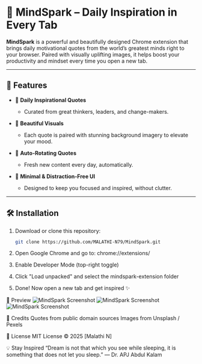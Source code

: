 # 🌟 MindSpark – Daily Inspiration in Every Tab

**MindSpark** is a powerful and beautifully designed Chrome extension that brings daily motivational quotes from the world’s greatest minds right to your browser. Paired with visually uplifting images, it helps boost your productivity and mindset every time you open a new tab.

---

## 🚀 Features

- 🧠 **Daily Inspirational Quotes**
  - Curated from great thinkers, leaders, and change-makers.
  
- 🌄 **Beautiful Visuals**
  - Each quote is paired with stunning background imagery to elevate your mood.

- 📅 **Auto-Rotating Quotes**
  - Fresh new content every day, automatically.

- 🎯 **Minimal & Distraction-Free UI**
  - Designed to keep you focused and inspired, without clutter.

---

## 🛠 Installation

1. Download or clone this repository:
   ```bash
   git clone https://github.com/MALATHI-N79/MindSpark.git

2. Open Google Chrome and go to: chrome://extensions/

3. Enable Developer Mode (top-right toggle)

4. Click "Load unpacked" and select the mindspark-extension folder

5. Done! Now open a new tab and get inspired ✨

📸 Preview
![MindSpark Screenshot](preview1.png)
![MindSpark Screenshot](preview2.png)
![MindSpark Screenshot](preview3.png)

🤝 Credits
Quotes from public domain sources
Images from Unsplash / Pexels

📜 License
MIT License © 2025 [Malathi N]

💡 Stay Inspired
“Dream is not that which you see while sleeping, it is something that does not let you sleep.”
— Dr. APJ Abdul Kalam

